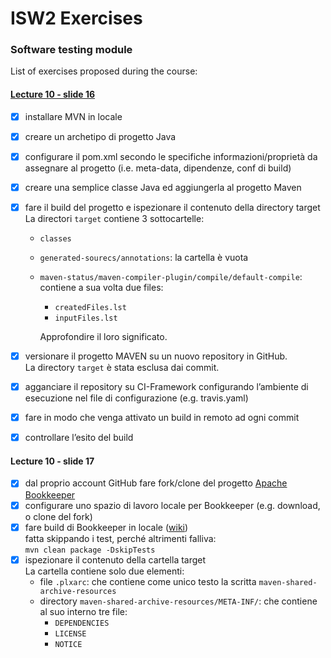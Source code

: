 # ISW2 Exercises
### Software testing module

List of exercises proposed during the course:
#### <a href="#NOGO">Lecture 10 - slide 16 </a>

-[x] installare MVN in locale
-[x] creare un archetipo di progetto Java
-[x] configurare il pom.xml secondo le specifiche informazioni/proprietà
da assegnare al progetto (i.e. meta-data, dipendenze, conf di build)
-[x] creare una semplice classe Java ed aggiungerla al progetto Maven
-[x] fare il build del progetto e ispezionare il contenuto della directory
target \
La directori `target` contiene 3 sottocartelle:
    - `classes`
    - `generated-sourecs/annotations`: la cartella è vuota
    - `maven-status/maven-compiler-plugin/compile/default-compile`: contiene a sua volta
    due files:
        - `createdFiles.lst`
        - `inputFiles.lst`
    
        Approfondire il loro significato.   
     
-[x] versionare il progetto MAVEN su un nuovo repository in GitHub. \
    La directory `target` è stata esclusa dai commit.
-[x] agganciare il repository su CI-Framework configurando l’ambiente di
esecuzione nel file di configurazione (e.g. travis.yaml)
-[x] fare in modo che venga attivato un build in remoto ad ogni commit
-[x] controllare l’esito del build


#### Lecture 10 - slide 17
-[x] dal proprio account GitHub fare fork/clone del
progetto <a href="https://github.com/apache/bookkeeper">Apache Bookkeeper</a> 
-[x] configurare uno spazio di lavoro locale per
Bookkeeper (e.g. download, o clone del fork)
-[x] fare build di Bookkeeper in locale (<a href="https://cwiki.apache.org/confluence/display/BOOKKEEPER/Developer+Setup">wiki</a>)\
fatta skippando i test, perché altrimenti falliva:\
 `mvn clean package -DskipTests`
-[x] ispezionare il contenuto della cartella target\
La cartella contiene solo due elementi:
    - file `.plxarc`: che contiene come unico testo la scritta `maven-shared-archive-resources`
    - directory `maven-shared-archive-resources/META-INF/`: che contiene al suo interno tre file:
        - `DEPENDENCIES`
        - `LICENSE`
        - `NOTICE`
